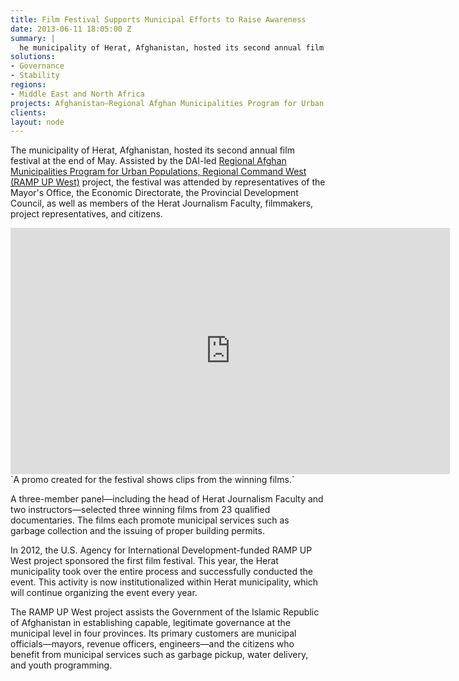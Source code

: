 ```yaml
---
title: Film Festival Supports Municipal Efforts to Raise Awareness
date: 2013-06-11 18:05:00 Z
summary: |
  he municipality of Herat, Afghanistan, hosted its second annual film festival at the end of May. Assisted by the DAI-led Regional Afghan Municipalities Program for Urban Populations, Regional Command West (RAMP UP West) project, the festival was attended by representatives of the Mayor's Office, the Economic Directorate, the Provincial Development Council, as well as members of the Herat Journalism Faculty, filmmakers, project representatives, and citizens.
solutions:
- Governance
- Stability
regions:
- Middle East and North Africa
projects: Afghanistan—Regional Afghan Municipalities Program for Urban Populations, Regional Command West (RAMP UP West)
clients:
layout: node
---
```

The municipality of Herat, Afghanistan, hosted its second annual film festival at the end of May. Assisted by the DAI-led [Regional Afghan Municipalities Program for Urban Populations, Regional Command West (RAMP UP West)][1] project, the festival was attended by representatives of the Mayor's Office, the Economic Directorate, the Provincial Development Council, as well as members of the Herat Journalism Faculty, filmmakers, project representatives, and citizens.

<iframe allowfullscreen="" frameborder="0" height="394" mozallowfullscreen="" src="http://player.vimeo.com/video/68133033" webkitallowfullscreen="" width="703"></iframe>
`A promo created for the festival shows clips from the winning films.`

A three-member panel—including the head of Herat Journalism Faculty and two instructors—selected three winning films from 23 qualified documentaries. The films each promote municipal services such as garbage collection and the issuing of proper building permits.

In 2012, the U.S. Agency for International Development-funded RAMP UP West project sponsored the first film festival. This year, the Herat municipality took over the entire process and successfully conducted the event. This activity is now institutionalized within Herat municipality, which will continue organizing the event every year.

The RAMP UP West project assists the Government of the Islamic Republic of Afghanistan in establishing capable, legitimate governance at the municipal level in four provinces. Its primary customers are municipal officials—mayors, revenue officers, engineers—and the citizens who benefit from municipal services such as garbage pickup, water delivery, and youth programming.

[1]: /our-work/projects/afghanistan-regional-afghan-municipalities-program-urban-populations-regional-1
